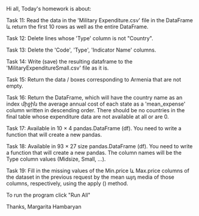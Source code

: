 Hi all,
Today's homework is about:

Task 11: Read the data in the 'Military Expenditure.csv' file in the DataFrame և return the first 10 rows as well as the entire DataFrame.

Task 12: Delete lines whose 'Type' column is not "Country".

Task 13: Delete the 'Code', 'Type', 'Indicator Name' columns.

Task 14: Write (save) the resulting dataframe to the 'MilitaryExpenditureSmall.csv' file as it is.

Task 15: Return the data / boxes corresponding to Armenia that are not empty.

Task 16: Return the DataFrame, which will have the country name as an index միջին the average annual cost of each state as a 'mean_expense' column written in descending order. There should be no countries in the final table whose expenditure data are not available at all or are 0.

Task 17: Available in 10 × 4 pandas.DataFrame (df). You need to write a function that will create a new pandas.

Task 18: Available in 93 × 27 size pandas.DataFrame (df). You need to write a function that will create a new pandas. The column names will be the Type column values (Midsize, Small, ...).

Task 19: Fill in the missing values of the Min.price և Max.price columns of the dataset in the previous request by the mean այդ media of those columns, respectively, using the apply () method.


To run the program click "Run All"

Thanks,
Margarita Hambaryan

